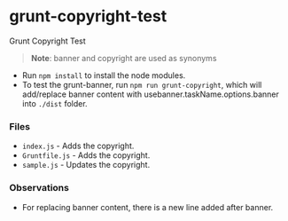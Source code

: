 # grunt-copyright-test
Grunt Copyright Test

 > __Note__: banner and copyright are used as synonyms

* Run `npm install` to install the node modules.
* To test the grunt-banner, run `npm run grunt-copyright`, which will add/replace banner content with usebanner.taskName.options.banner into `./dist` folder.

### Files
* `index.js` - Adds the copyright.
* `Gruntfile.js` - Adds the copyright.
* `sample.js` - Updates the copyright.

### Observations
* For replacing banner content, there is a new line added after banner.